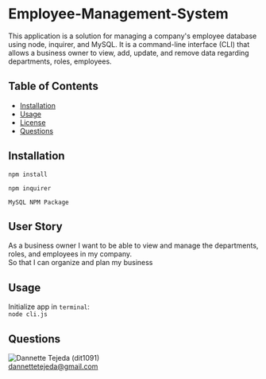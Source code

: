 # Employee-Management-System
This application is a solution for managing a company's employee database using node, inquirer, and MySQL. It is a command-line interface (CLI) that allows a business owner to view, add, update, and remove data regarding departments, roles, employees.

## Table of Contents 
* [Installation](#installation) 
* [Usage](#usage) 
* [License](#license) 
* [Questions](#questions) 


## Installation 
 `npm install`  
 
 `npm inquirer`  
 
 `MySQL NPM Package`  
 

## User Story
As a business owner
I want to be able to view and manage the departments, roles, and employees in my company.  
So that I can organize and plan my business

## Usage 
Initialize app in `terminal`:  
`node cli.js`

## Questions 
![Dannette Tejeda](https://i.ibb.co/bd4tYV7/profile.png) (dit1091)  
[dannettetejeda@gmail.com](mailto:dannettetejeda@gmail.com)

